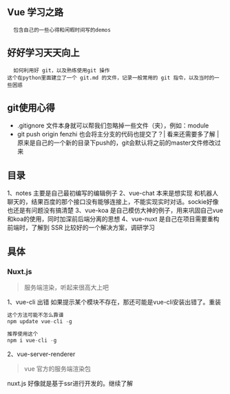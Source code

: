 ## Vue 学习之路

	  包含自己的一些心得和闲暇时间写的demos

## 好好学习天天向上

	  如何利用好 git，以及熟练使用git 操作
    这个在python里面建立了一个 git.md 的文件，记录一般常用的 git 指令，以及当时的一些困惑

## git使用心得

* .gitignore 文件本身就可以帮我们忽略掉一些文件（夹），例如：module
* git push origin fenzhi 也会将主分支的代码也提交了？| 看来还需要多了解 | 原来是自己的一个新的目录下push的，git会默认将之前的master文件修改过来

## 目录

1、notes 主要是自己最初编写的编辑例子
2、vue-chat 本来是想实现 和机器人聊天的，结果百度的那个接口没有能够连接上，不能实现实时对话。sockie好像也还是有问题没有搞清楚
3、vue-koa 是自己模仿大神的例子，用来巩固自己vue和koa的使用，同时加深前后端分离的思想
4、vue-nuxt 是自己在项目需要重构前端时，了解到 SSR 比较好的一个解决方案，调研学习

## 具体

### Nuxt.js

> 服务端渲染，听起来很高大上吧

1、vue-cli 出错 如果提示某个模块不存在，那还可能是vue-cli安装出错了。重装

```js
这个方法可能不怎么靠谱
npm update vue-cli -g

推荐使用这个
npm i vue-cli -g
```

2、vue-server-renderer

> vue 官方的服务端渲染包

nuxt.js 好像就是基于ssr进行开发的。继续了解
